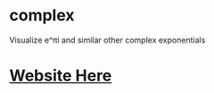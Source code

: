 # complex
Visualize e^πi and similar other complex exponentials

# [Website Here](https://morabrandoi.github.io/complex/)
